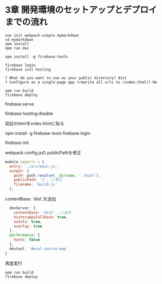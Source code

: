 
# 3章 開発環境のセットアップとデプロイまでの流れ


```
vue init webpack-simple mymarkdown
cd mymarkdown
npm install
npm run dev

npm install -g firebase-tools

firebase login
firebase init hosting

? What do you want to use as your public directory? dist
? Configure as a single-page app (rewrite all urls to /index.html)? No

npm run build
firebase deploy
```



firebase serve

firebase hosting:disable


認証のhtmlをindex.htmlに貼る

npm install -g firebase-tools
firebase login

firebase init


webpack.config.jsの
publicPathを修正    

```js:webpack.config.js
module.exports = {
  entry: './src/main.js',
  output: {
    path: path.resolve(__dirname, './dist'),
    publicPath: '/', //修正
    filename: 'build.js'
  },
```


contentBase: 'dist',を追加     


```js:webpack.config.js
  devServer: {
    contentBase: 'dist', //追加
    historyApiFallback: true,
    noInfo: true,
    overlay: true
  },
  performance: {
    hints: false
  },
  devtool: '#eval-source-map'
}
```


再度実行


```
npm run build
firebase deploy
```
